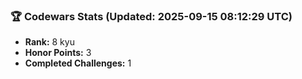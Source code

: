 ### 🏆 Codewars Stats (Updated: 2025-09-15 08:12:29 UTC)

- **Rank:** 8 kyu
- **Honor Points:** 3
- **Completed Challenges:** 1
